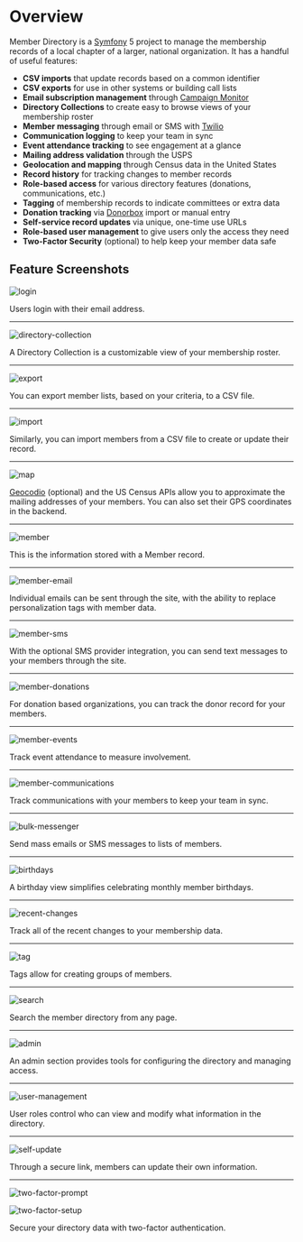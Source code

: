 # Overview

Member Directory is a [Symfony](https://symfony.com/) 5 project to manage the membership records of a local chapter of a larger, national organization. It has a handful of useful features:

* **CSV imports** that update records based on a common identifier
* **CSV exports** for use in other systems or building call lists
* **Email subscription management** through [Campaign Monitor](https://www.campaignmonitor.com/)
* **Directory Collections** to create easy to browse views of your membership roster
* **Member messaging** through email or SMS with [Twilio](twilio.com/)
* **Communication logging** to keep your team in sync
* **Event attendance tracking** to see engagement at a glance
* **Mailing address validation** through the USPS
* **Geolocation and mapping** through Census data in the United States
* **Record history** for tracking changes to member records
* **Role-based access** for various directory features (donations, communications, etc.)
* **Tagging** of membership records to indicate committees or extra data
* **Donation tracking** via [Donorbox](https://donorbox.org) import or manual entry
* **Self-service record updates** via unique, one-time use URLs
* **Role-based user management** to give users only the access they need
* **Two-Factor Security** (optional) to help keep your member data safe

## Feature Screenshots

![login](screenshots/login.png)

Users login with their email address.

---

![directory-collection](screenshots/directory-collection.png)

A Directory Collection is a customizable view of your membership roster.

---

![export](screenshots/export.png)

You can export member lists, based on your criteria, to a CSV file.

---

![import](screenshots/import.png)

Similarly, you can import members from a CSV file to create or update their record.

---

![map](screenshots/map.png)

[Geocodio](https://www.geocod.io/) (optional) and the US Census APIs allow you to approximate the mailing addresses of your members. You can also set their GPS coordinates in the backend.

---

![member](screenshots/member.png)

This is the information stored with a Member record.

---

![member-email](screenshots/member-email.png)

Individual emails can be sent through the site, with the ability to replace personalization tags with member data.

---

![member-sms](screenshots/member-sms.png)

With the optional SMS provider integration, you can send text messages to your members through the site.

---

![member-donations](screenshots/member-donations.png)

For donation based organizations, you can track the donor record for your members.

---

![member-events](screenshots/member-events.png)

Track event attendance to measure involvement.

---

![member-communications](screenshots/member-communications.png)

Track communications with your members to keep your team in sync.

---

![bulk-messenger](screenshots/bulk-messenger.png)

Send mass emails or SMS messages to lists of members.

---

![birthdays](screenshots/birthdays.png)

A birthday view simplifies celebrating monthly member birthdays.

---

![recent-changes](screenshots/recent-changes.png)

Track all of the recent changes to your membership data.

---

![tag](screenshots/tag.png)

Tags allow for creating groups of members.

---

![search](screenshots/search.png)

Search the member directory from any page.

---

![admin](screenshots/admin.png)

An admin section provides tools for configuring the directory and managing access.

---

![user-management](screenshots/user-management.png)

User roles control who can view and modify what information in the directory.

---

![self-update](screenshots/self-update.png)

Through a secure link, members can update their own information.

---

![two-factor-prompt](screenshots/two-factor-prompt.png)

![two-factor-setup](screenshots/two-factor-setup.png)

Secure your directory data with two-factor authentication.
